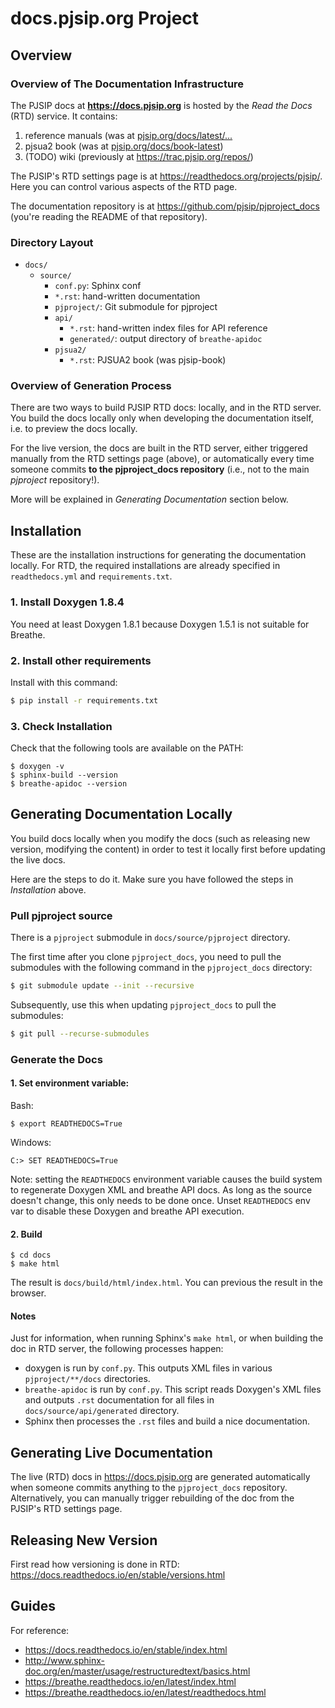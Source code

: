 # docs.pjsip.org Project

## Overview

### Overview of The Documentation Infrastructure

The PJSIP docs at **https://docs.pjsip.org** is hosted by the *Read the Docs* (RTD) service. It contains:
1. reference manuals (was at [pjsip.org/docs/latest/...](https://www.pjsip.org/docs/latest/pjlib/docs/html/index.htm)
2. pjsua2 book (was at [pjsip.org/docs/book-latest](https://www.pjsip.org/docs/book-latest/html/index.html))
3. (TODO) wiki (previously at https://trac.pjsip.org/repos/) 

The PJSIP's RTD settings page is at https://readthedocs.org/projects/pjsip/. Here you can control various aspects of the RTD page.

The documentation repository is at https://github.com/pjsip/pjproject_docs (you're reading the README of that repository).


### Directory Layout

- `docs/`
    - `source/`
        - `conf.py`: Sphinx conf
        - `*.rst`: hand-written documentation
        - `pjproject/`: Git submodule for pjproject
        - `api/`
            - `*.rst`: hand-written index files for API reference
            - `generated/`: output directory of `breathe-apidoc`
        - `pjsua2/`
            - `*.rst`: PJSUA2 book (was pjsip-book)



### Overview of Generation Process

There are two ways to build PJSIP RTD docs: locally, and in the RTD server. You build the docs locally only when developing the documentation itself, i.e. to preview the docs locally. 

For the live version, the docs are built in the RTD server, either triggered manually from the RTD settings page (above), or automatically every time someone commits **to the pjproject_docs repository** (i.e., not to the main *pjproject* repository!).

More will be explained in *Generating Documentation* section below.

## Installation

These are the installation instructions for generating the documentation locally. For RTD, the required installations are already specified in `readthedocs.yml` and `requirements.txt`. 

### 1. Install Doxygen 1.8.4

You need at least Doxygen 1.8.1 because Doxygen 1.5.1 is not suitable for Breathe.

### 2. Install other requirements

Install with this command:

```cmd
$ pip install -r requirements.txt
```
### 3. Check Installation

Check that the following tools are available on the PATH:

```
$ doxygen -v
$ sphinx-build --version
$ breathe-apidoc --version
```

## Generating Documentation Locally

You build docs locally when you modify the docs (such as releasing new version, modifying
the content) in order to test it locally first before updating the live docs. 

Here are the steps to do it. Make sure you have followed the steps in *Installation* above.

### Pull pjproject source

There is a `pjproject` submodule in `docs/source/pjproject` directory.

The first time after you clone `pjproject_docs`, you need to pull the submodules with
the following command in the `pjproject_docs` directory:

```sh
$ git submodule update --init --recursive
```

Subsequently, use this when updating `pjproject_docs` to pull the submodules:

```sh
$ git pull --recurse-submodules
```

### Generate the Docs

#### 1. Set environment variable:

Bash:
```
$ export READTHEDOCS=True
``` 

Windows:
```
C:> SET READTHEDOCS=True
```

Note: setting the `READTHEDOCS` environment variable causes the build system to 
regenerate Doxygen XML and breathe API docs. As long as the source doesn't change,
this only needs to be done once. Unset `READTHEDOCS` env var to disable these 
Doxygen and breathe API execution.

#### 2. Build

```
$ cd docs
$ make html
```

The result is `docs/build/html/index.html`. You can previous the result in the browser.

#### Notes

Just for information, when running Sphinx's `make html`, or when building the doc in RTD server, the following processes happen:
* doxygen is run by `conf.py`. This outputs XML files in various `pjproject/**/docs` directories.
* `breathe-apidoc` is run by `conf.py`. This script reads Doxygen's XML files and outputs
  `.rst` documentation for all files in `docs/source/api/generated` directory.
* Sphinx then processes the `.rst` files and build a nice documentation.


## Generating Live Documentation

The live (RTD) docs in https://docs.pjsip.org are generated automatically when someone commits
anything to the `pjproject_docs` repository. Alternatively, you can manually trigger rebuilding
of the doc from the PJSIP's RTD settings page. 

## Releasing New Version

First read how versioning is done in RTD: https://docs.readthedocs.io/en/stable/versions.html




## Guides

For reference:

- https://docs.readthedocs.io/en/stable/index.html
- http://www.sphinx-doc.org/en/master/usage/restructuredtext/basics.html
- https://breathe.readthedocs.io/en/latest/index.html
- https://breathe.readthedocs.io/en/latest/readthedocs.html

